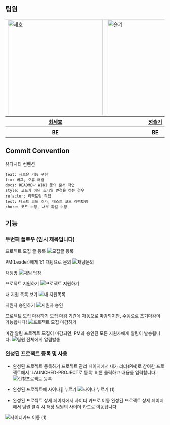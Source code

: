 ## 팀원
<div align="center">
	<table>
	<tr>
	<td><img width="300" alt="세호" src="https://avatars.githubusercontent.com/u/96410921?v=4"></td>
	<td><img width="300" alt="슬기" src="https://avatars.githubusercontent.com/u/135789383?v=)"> </td>
	    <td><img width="300" alt="우진" src="https://avatars.githubusercontent.com/u/126751594?v=4">
	    <td><img width="300" alt="세정" src="https://avatars.githubusercontent.com/u/64718002?v=4"></td>
	</tr>
		<tr>
   <th><a href="https://github.com/sseho"> 최세호</a> </th>
	<th><a href="https://github.com/wisdom0405"> 정슬기 </a></th>
  <th><a href="https://github.com/getsetgo1"> 박우진</a> </th>
  <th><a href="https://github.com/clean2001"> 김세정</a> </th>
	  </tr>
<th> BE </th>
<th> BE </th>
<th> BE </th>
<th> BE, 팀장 </th>
	</table>
</div>

## Commit Convention
유다시티 컨벤션
```
feat: 새로운 기능 구현
fix: 버그, 오류 해결
docs: README나 WIKI 등의 문서 작업
style: 코드가 아닌 스타일 변경을 하는 경우
refactor: 리팩토링 작업
test: 테스트 코드 추가, 테스트 코드 리팩토링
chore: 코드 수정, 내부 파일 수정
```

## 기능

### 두번째 플로우 (임시 제목입니다)

프로젝트 모집 글 등록
![모집글 등록](https://github.com/user-attachments/assets/c33bfbf5-0730-4c1d-bf17-4eb37f99a319)

PM(Leader)에게 1:1 채팅으로 문의
![채팅문의](https://github.com/user-attachments/assets/9484094f-1c64-4fc4-9f2d-369f9d22f84f)

채팅방
![채팅 답장](https://github.com/user-attachments/assets/76eb6f8d-5c17-45dd-90ac-ff6b147c65f3)

프로젝트 지원하기
![프로젝트 지원하기](https://github.com/user-attachments/assets/d027bb8e-7c77-4df0-a7af-33e0ea883310)

내 지원 목록 보기
![내 지원목록](https://github.com/user-attachments/assets/789fe57e-7289-4458-92e1-f01f49019624)

지원자 승인하기
![지원자 승인](https://github.com/user-attachments/assets/c724df0c-a7e7-4015-90d7-b1c5aa444f60)

프로젝트 모집 마감하기
모집 마감 기간에 자동으로 마감되지만, 수동으로 조기마감이 가능합니다!
![프로젝트 모집 마감하기](https://github.com/user-attachments/assets/b8179bdc-f226-401f-96f8-ac8318445bae)

마감 알림
프로젝트 모집이 마감되면, PM과 승인된 모든 지원자에게 알림이 발송됩니다.
![팀원 전체에게 알림발송](https://github.com/user-attachments/assets/07737a10-da77-48da-b1bd-a538cfed1a9d)


### 완성된 프로젝트 등록 및 사용

- 완성된 프로젝트 등록하기
프로젝트 관리 페이지에서 내가 리더(PM)로 참여한 프로젝트에서 'LAUNCHED-PROJECT로 등록' 버튼 클릭하고 내용을 입력합니다.
![런칭프로젝트 등록](https://github.com/user-attachments/assets/0815e787-bc3a-4478-9656-f16e12ccc026)

- 완성된 프로젝트에 사이다🍾 누르기
![사이다 누르기 (1)](https://github.com/user-attachments/assets/80edb36a-284d-4694-b314-e2725b687849)

- 완성된 프로젝트 상세 페이지에서 사이더 카드로 이동
완성된 프로젝트 상세 페이지에서 팀원 클릭 시 해당 팀원의 사이더 카드로 이동됩니다.

![사이더카드 이동 (1)](https://github.com/user-attachments/assets/6b8a8a2f-7981-46ef-87a2-f7e474e468c5)

